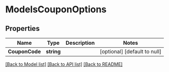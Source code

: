# ModelsCouponOptions

## Properties
Name | Type | Description | Notes
------------ | ------------- | ------------- | -------------
**CouponCode** | **string** |  | [optional] [default to null]

[[Back to Model list]](../README.md#documentation-for-models) [[Back to API list]](../README.md#documentation-for-api-endpoints) [[Back to README]](../README.md)


